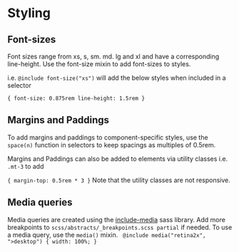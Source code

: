 # Styling

## Font-sizes

Font sizes range from xs, s, sm. md. lg and xl and have a corresponding line-height. Use the font-size mixin to add font-sizes to styles.

i.e. `@include font-size("xs")` will add the below styles when included in a selector

`{ font-size: 0.875rem line-height: 1.5rem }`

## Margins and Paddings

To add margins and paddings to component-specific styles, use the `space(n)` function in selectors to keep spacings as multiples of 0.5rem.

Margins and Paddings can also be added to elements via utility classes i.e. `.mt-3` to add

`{ margin-top: 0.5rem * 3 }` Note that the utility classes are not responsive.

## Media queries

Media queries are created using the [include-media](https://eduardoboucas.github.io/include-media/#features) sass library. Add more breakpoints to `scss/abstracts/_breakpoints.scss partial` if needed.
To use a media query, use the `media()` mixin.
` @include media("retina2x", ">desktop") { width: 100%; }`
